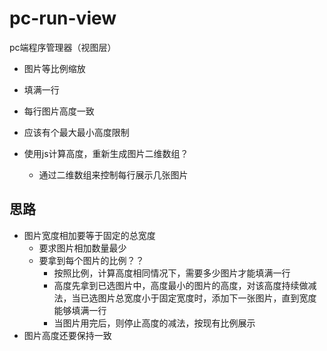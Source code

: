 # pc-run-view
pc端程序管理器（视图层）

- 图片等比例缩放
- 填满一行
- 每行图片高度一致

- 应该有个最大最小高度限制
- 使用js计算高度，重新生成图片二维数组？
    - 通过二维数组来控制每行展示几张图片
    

## 思路
- 图片宽度相加要等于固定的总宽度
    - 要求图片相加数量最少
    - 要拿到每个图片的比例？？
        - 按照比例，计算高度相同情况下，需要多少图片才能填满一行
        - 高度先拿到已选图片中，高度最小的图片的高度，对该高度持续做减法，当已选图片总宽度小于固定宽度时，添加下一张图片，直到宽度能够填满一行
        - 当图片用完后，则停止高度的减法，按现有比例展示
- 图片高度还要保持一致


